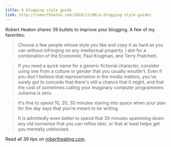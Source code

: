 ```yaml
---
title: A blogging style guide
link: http://robertheaton.com/2018/12/06/a-blogging-style-guide/
---
```


Robert Heaton shares 39 bullets to improve your blogging. A few of my favorites:

> Choose a few people whose style you like and copy it as hard as you can without infringing on any intellectual property. I aim for a combination of the Economist, Paul Krugman, and Terry Pratchett.

> If you need a quick name for a generic fictional character, consider using one from a culture or gender that you usually wouldn't. Even if you don't believe that representation in the media matters, you've surely got to concede that there's still a chance that it might, and that the cost of sometimes calling your imaginary computer programmers Julianna is zero.

> It's fine to spend 10, 20, 30 minutes staring into space when your plan for the day says that you're meant to be writing.
>
> It is admittedly even better to spend that 30 minutes spamming down any old nonsense that you can refine later, or that at least helps get you mentally unblocked.

Read all 39 tips on [robertheating.com](http://robertheaton.com/2018/12/06/a-blogging-style-guide/).
